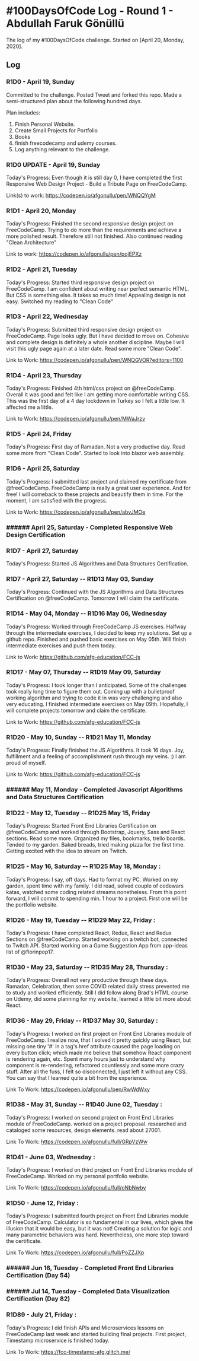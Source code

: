 # #100DaysOfCode Log - Round 1 - Abdullah Faruk Gönüllü

The log of my #100DaysOfCode challenge. Started on [April 20, Monday, 2020].

## Log

### R1D0 - April 19, Sunday 
Committed to the challenge. Posted Tweet and forked this repo. Made a semi-structured plan about the following hundred days. 

Plan includes:
1. Finish Personal Website.
2. Create Small Projects for Portfolio
3. Books
4. finish freecodecamp and udemy courses.
5. Log anything relevant to the challenge.

### R1D0 UPDATE - April 19, Sunday 

Today's Progress: Even though it is still day 0, I have completed the first Responsive Web Design Project - Build a Tribute Page on FreeCodeCamp.

Link(s) to work: https://codepen.io/afgonullu/pen/WNQQYgM

### R1D1 - April 20, Monday

Today's Progress: Finished the second responsive design project on FreeCodeCamp. Trying to do more than the requirements and achieve a more polished result. Therefore still not finished. Also continued reading "Clean Architecture"

Link to work: https://codepen.io/afgonullu/pen/pojEPXz

### R1D2 - April 21, Tuesday

Today's Progress: Started third responsive design project on FreeCodeCamp. I am confident about writing near perfect semantic HTML. But CSS is something else. It takes so much time! Appealing design is not easy. Switched my reading to "Clean Code"

### R1D3 - April 22, Wednesday

Today's Progress: Submitted third responsive design project on FreeCodeCamp. Page looks ugly. But I have decided to move on. Cohesive and complete design is definitely a whole another discipline. Maybe I will visit this ugly page again at a later date. Read some more "Clean Code".

Link to Work: https://codepen.io/afgonullu/pen/WNQGVOR?editors=1100

### R1D4 - April 23, Thursday

Today's Progress: Finished 4th html/css project on @freeCodeCamp. Overall it was good and felt like I am getting more comfortable writing CSS. This was the first day of a 4 day lockdown in Turkey so I felt a little low. It affected me a little.

Link to Work: https://codepen.io/afgonullu/pen/MWaJrzv

### R1D5 - April 24, Friday

Today's Progress: First day of Ramadan. Not a very productive day. Read some more from "Clean Code". Started to look into blazor web assembly.

### R1D6 - April 25, Saturday

Today's Progress: I submitted last project and claimed my certificate from @freeCodeCamp. FreeCodeCamp is really a great user experience. And for free! I will comeback to these projects and beautify them in time. For the moment, I am satisfied with the progress.

Link to Work: https://codepen.io/afgonullu/pen/abvJMOe

### ###### April 25, Saturday - Completed Responsive Web Design Certification

### R1D7 - April 27, Saturday

Today's Progress: Started JS Algorithms and Data Structures Certification.

### R1D7 - April 27, Saturday -- R1D13 May 03, Sunday

Today's Progress: Continued with the JS Algorithms and Data Structures Certification on @freeCodeCamp. Tomorrow I will claim the certificate.

### R1D14 - May 04, Monday -- R1D16 May 06, Wednesday

Today's Progress: Worked through FreeCodeCamp JS exercises. Halfway through the intermediate exercises, I decided to keep my solutions. Set up a github repo. Finished and pushed basic exercises on May 05th. Will finish intermediate exercises and push them today.

Link to Work: https://github.com/afg-education/FCC-js

### R1D17 - May 07, Thursday -- R1D19 May 09, Saturday

Today's Progress: I took longer than I anticipated. Some of the challenges took really long time to figure them out. Coming up with a bulletproof working algorithm and trying to code it in was very challenging and also very educating. I finished intermediate exercises on May 09th. Hopefully, I will complete projects tomorrow and claim the certificate.

Link to Work: https://github.com/afg-education/FCC-js

### R1D20 - May 10, Sunday -- R1D21 May 11, Monday

Today's Progress: Finally finished the JS Algorithms. It took 16 days. Joy, fulfillment and a feeling of accomplishment rush through my veins. :) I am proud of myself.

Link to Work: https://github.com/afg-education/FCC-js

### ###### May 11, Monday - Completed Javascript Algorithms and Data Structures Certification

### R1D22 - May 12, Tuesday -- R1D25 May 15, Friday

Today's Progress: Started Front End Libraries Certification on @freeCodeCamp and worked through Bootstrap, Jquery, Sass and React sections. Read some more. Organized my files, bookmarks, trello boards. Tended to my garden. Baked breads, tried making pizza for the first time. Getting excited with the idea to stream on Twitch. 

### R1D25 - May 16, Saturday -- R1D25 May 18, Monday : 

Today's Progress: I say, off days. Had to format my PC. Worked on my garden, spent time with my family. I did read, solved couple of codewars katas, watched some coding related streams nonetheless. From this point forward, I will commit to spending min. 1 hour to a project. First one will be the portfolio website.

### R1D26 - May 19, Tuesday -- R1D29 May 22, Friday :

Today's Progress: I have completed React, Redux, React and Redux Sections on @freeCodeCamp. Started working on a twitch bot, connected to Twitch API. Started working on a Game Suggestion App from app-ideas list of @florinpop17. 

### R1D30 - May 23, Saturday -- R1D35 May 28, Thursday :

Today's Progress: Overall not very productive through these days. Ramadan, Celebration, then some COVID related daily stress prevented me to study and worked efficiently. Still I did follow along Brad's HTML course on Udemy, did some planning for my website, learned a little bit more about React.

### R1D36 - May 29, Friday -- R1D37 May 30, Saturday :

Today's Progress: I worked on first project on Front End Libraries module of FreeCodeCamp. I realize now, that I solved it pretty quickly using React, but missing one tiny '#' in a tag's href attribute caused the page loading on every button click; which made me believe that somehow React component is rendering again, etc. Spent many hours just to understand why component is re-rendering, refactored countlessly and some more crazy stuff. After all the fuss, I felt so disconnected, I just left it without any CSS. You can say that I learned quite a bit from the experience. 

Link To Work: https://codepen.io/afgonullu/pen/RwWdWxy

### R1D38 - May 31, Sunday -- R1D40 June 02, Tuesday :

Today's Progress: I worked on second project on Front End Libraries module of FreeCodeCamp. worked on a project proposal. researched and cataloged some resources, design elements. read about 27001.

Link To Work: https://codepen.io/afgonullu/full/GRpVzWw

### R1D41 - June 03, Wednesday :

Today's Progress: I worked on third project on Front End Libraries module of FreeCodeCamp. Worked on my personal portfolio website.

Link To Work: https://codepen.io/afgonullu/full/oNbNwby

### R1D50 - June 12, Friday :

Today's Progress: I submitted fourth project on Front End Libraries module of FreeCodeCamp. Calculator is so fundamental in our lives, which gives the illusion that it would be easy, but it was not! Creating a solution for logic and many parametric behaviors was hard. Nevertheless, one more step toward the certificate.

Link To Work: https://codepen.io/afgonullu/full/PoZZJXp

### ###### Jun 16, Tuesday - Completed Front End Libraries Certification (Day 54)

### ###### Jul 14, Tuesday - Completed Data Visualization Certification (Day 82)

### R1D89 - July 21, Friday :

Today's Progress: I did finish APIs and Microservices lessons on FreeCodeCamp last week and started building final projects. First project, Timestamp microservice is finished today.

Link To Work: https://fcc-timestamp-afg.glitch.me/
